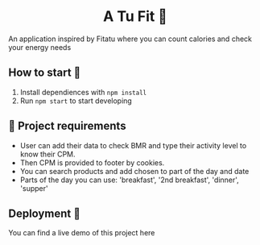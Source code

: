 <h1 align="center"> A Tu Fit 🍎
</h1>


An application inspired by Fitatu where you can count calories and check your energy needs

## How to start 🚀

1. Install dependiences with `npm install`
2. Run `npm start` to start developing

## 📝 Project requirements 

- User can add their data to check BMR and type their activity level to know their CPM.
- Then CPM is provided to footer by cookies.
- You can search products and add chosen to part of the day and date
- Parts of the day you can use: 'breakfast', '2nd breakfast', 'dinner', 'supper'
  
## Deployment 🚀

You can find a live demo of this project here
